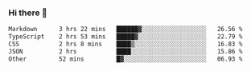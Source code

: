### Hi there 👋

<!--
**WShiBin/WShiBin** is a ✨ _special_ ✨ repository because its `README.md` (this file) appears on your GitHub profile.

Here are some ideas to get you started:

- 🔭 I’m currently working on ...
- 🌱 I’m currently learning ...
- 👯 I’m looking to collaborate on ...
- 🤔 I’m looking for help with ...
- 💬 Ask me about ...
- 📫 How to reach me: ...
- 😄 Pronouns: ...
- ⚡ Fun fact: ...
-->

<!--START_SECTION:waka-->

```txt
Markdown      3 hrs 22 mins   ██████▓░░░░░░░░░░░░░░░░░░   26.56 %
TypeScript    2 hrs 53 mins   █████▓░░░░░░░░░░░░░░░░░░░   22.79 %
CSS           2 hrs 8 mins    ████▒░░░░░░░░░░░░░░░░░░░░   16.83 %
JSON          2 hrs           ████░░░░░░░░░░░░░░░░░░░░░   15.86 %
Other         52 mins         █▓░░░░░░░░░░░░░░░░░░░░░░░   06.93 %
```

<!--END_SECTION:waka-->
